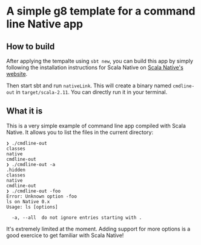 # A simple g8 template for a command line Native app

## How to build

After applying the tempalte using `sbt new`, you can build this app by simply
following the installation instructions for Scala Native on
[Scala Native's website](http://www.scala-native.org/en/latest/user/setup.html).

Then start sbt and run `nativeLink`. This will create a binary named `cmdline-out`
in `target/scala-2.11`. You can directly run it in your terminal.

## What it is

This is a very simple example of command line app compiled with Scala Native. It
allows you to list the files in the current directory:

```
❯ ./cmdline-out
classes
native
cmdline-out
❯ ./cmdline-out -a
.hidden
classes
native
cmdline-out
❯ ./cmdline-out -foo
Error: Unknown option -foo
ls on Native 0.x
Usage: ls [options]

  -a, --all  do not ignore entries starting with .
```

It's extremely limited at the moment. Adding support for more options is a good
exercice to get familiar with Scala Native!
